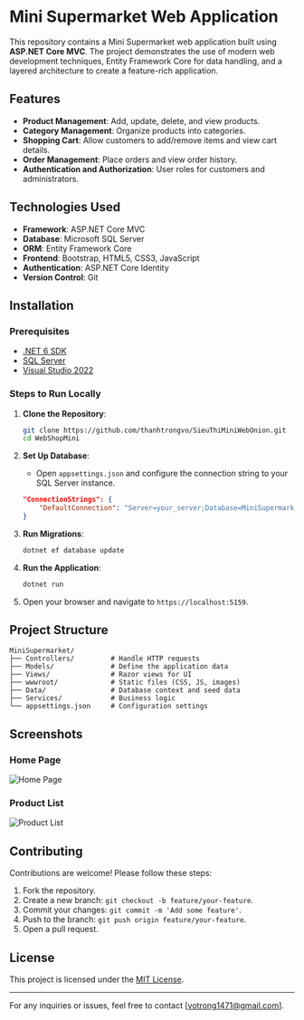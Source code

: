 # Mini Supermarket Web Application

This repository contains a Mini Supermarket web application built using **ASP.NET Core MVC**. The project demonstrates the use of modern web development techniques, Entity Framework Core for data handling, and a layered architecture to create a feature-rich application.

## Features

- **Product Management**: Add, update, delete, and view products.
- **Category Management**: Organize products into categories.
- **Shopping Cart**: Allow customers to add/remove items and view cart details.
- **Order Management**: Place orders and view order history.
- **Authentication and Authorization**: User roles for customers and administrators.

## Technologies Used

- **Framework**: ASP.NET Core MVC
- **Database**: Microsoft SQL Server
- **ORM**: Entity Framework Core
- **Frontend**: Bootstrap, HTML5, CSS3, JavaScript
- **Authentication**: ASP.NET Core Identity
- **Version Control**: Git

## Installation

### Prerequisites

- [.NET 6 SDK](https://dotnet.microsoft.com/download/dotnet/6.0)
- [SQL Server](https://www.microsoft.com/en-us/sql-server/)
- [Visual Studio 2022](https://visualstudio.microsoft.com/vs/)

### Steps to Run Locally

1. **Clone the Repository**:
   ```bash
   git clone https://github.com/thanhtrongvo/SieuThiMiniWebOnion.git
   cd WebShopMini
   ```

2. **Set Up Database**:
   - Open `appsettings.json` and configure the connection string to your SQL Server instance.
   ```json
   "ConnectionStrings": {
       "DefaultConnection": "Server=your_server;Database=MiniSupermarket;Trusted_Connection=True;"
   }
   ```

3. **Run Migrations**:
   ```bash
   dotnet ef database update
   ```

4. **Run the Application**:
   ```bash
   dotnet run
   ```

5. Open your browser and navigate to `https://localhost:5159`.

## Project Structure

```
MiniSupermarket/
├── Controllers/         # Handle HTTP requests
├── Models/              # Define the application data
├── Views/               # Razor views for UI
├── wwwroot/             # Static files (CSS, JS, images)
├── Data/                # Database context and seed data
├── Services/            # Business logic
└── appsettings.json     # Configuration settings
```

## Screenshots

### Home Page
![Home Page](https://via.placeholder.com/800x400?text=Home+Page+Screenshot)

### Product List
![Product List](https://via.placeholder.com/800x400?text=Product+List+Screenshot)

## Contributing

Contributions are welcome! Please follow these steps:

1. Fork the repository.
2. Create a new branch: `git checkout -b feature/your-feature`.
3. Commit your changes: `git commit -m 'Add some feature'`.
4. Push to the branch: `git push origin feature/your-feature`.
5. Open a pull request.

## License

This project is licensed under the [MIT License](LICENSE).

---

For any inquiries or issues, feel free to contact [votrong1471@gmail.com].
